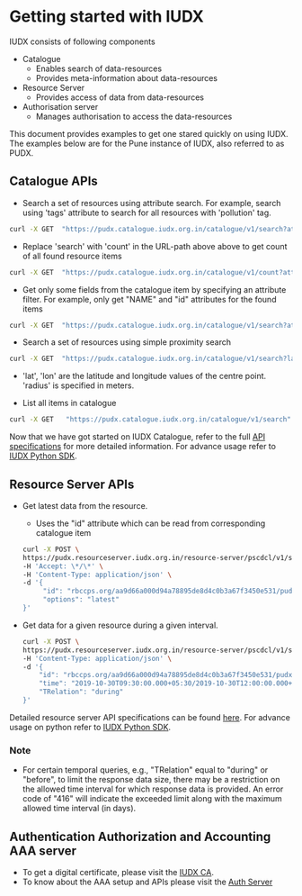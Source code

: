 # Getting started with IUDX

IUDX consists of following components

- Catalogue 
  - Enables search of data-resources 
  - Provides meta-information about data-resources
- Resource Server 
  - Provides access of data from data-resources
- Authorisation server 
  - Manages authorisation to access the data-resources

This document provides examples to get one stared quickly on using IUDX. The examples below are for the Pune instance of IUDX, also referred to as PUDX.

## Catalogue APIs

- Search a set of resources using attribute search. For example, search using 'tags' attribute to search for all resources with 'pollution' tag.
```bash
curl -X GET  "https://pudx.catalogue.iudx.org.in/catalogue/v1/search?attribute-name=(tags)&attribute-value=(pollution)"  -H 'Accept: application/json'
```
  - Replace 'search' with 'count' in the URL-path above above to get count of all found resource items

```bash
curl -X GET  "https://pudx.catalogue.iudx.org.in/catalogue/v1/count?attribute-name=(tags)&attribute-value=(pollution)"  -H 'Accept: application/json'
```
  - Get only some fields from the catalogue item by specifying an attribute filter. For example, only get "NAME" and "id" attributes for the found items
```bash
curl -X GET  "https://pudx.catalogue.iudx.org.in/catalogue/v1/search?attribute-name=(tags)&attributelue=(pollution)&attribute-filter=(id,NAME)"  -H 'Accept: application/json'
```

- Search a set of resources using simple proximity search
```bash
curl -X GET  "https://pudx.catalogue.iudx.org.in/catalogue/v1/search?lat=18.528311&lon=73.874537&radius=2000"  -H 'Accept: application/json'
```
   - 'lat', 'lon' are the latitude and longitude values of the centre point. 'radius' is specified in meters.

- List all items in catalogue
```bash
curl -X GET   "https://pudx.catalogue.iudx.org.in/catalogue/v1/search"  -H 'Accept: application/json' -H 'Cache-Control: no-cache'
```

Now that we have got started on IUDX Catalogue, refer to the full [API specifications](https://apidocs.iudx.org.in/cat) for more detailed information. For advance usage refer to [IUDX Python SDK](https://github.com/iudx/pyIUDX).

## Resource Server APIs
 - Get latest data from the resource. 
   - Uses the "id" attribute which can be read from corresponding catalogue item
   ```bash
   curl -X POST \
   https://pudx.resourceserver.iudx.org.in/resource-server/pscdcl/v1/search \
   -H 'Accept: \*/\*' \
   -H 'Content-Type: application/json' \
   -d '{
        "id": "rbccps.org/aa9d66a000d94a78895de8d4c0b3a67f3450e531/pudx-resource-server/aqm-bosch-climo/Susgaon_46",
        "options": "latest"
   }'
   ```

 - Get data for a given resource during a given interval.
   ```bash
   curl -X POST \
   https://pudx.resourceserver.iudx.org.in/resource-server/pscdcl/v1/search \
   -H 'Content-Type: application/json' \
   -d '{
       "id": "rbccps.org/aa9d66a000d94a78895de8d4c0b3a67f3450e531/pudx-resource-server/aqm-bosch-climo/Susgaon_46",
       "time": "2019-10-30T09:30:00.000+05:30/2019-10-30T12:00:00.000+05:30",
       "TRelation": "during"
   }'
   ```
Detailed resource server API specifications can be found [here](https://apidocs.iudx.org.in/rs). For advance usage on python refer to [IUDX Python SDK](https://github.com/iudx/pyIUDX).
### Note
- For certain temporal queries, e.g., "TRelation" equal to "during" or "before", to limit the response data size, there may be a restriction on the allowed time interval for which response data is provided. An error code of "416" will indicate the exceeded limit along with the maximum allowed time interval (in days).


## Authentication Authorization and Accounting AAA server 

 - To get a digital certificate, please visit the [IUDX CA](https://ca.iudx.org.in).
 - To know about the AAA setup and APIs please visit the [Auth Server](http://auth.iudx.org.in) 
